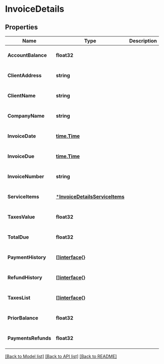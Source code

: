 # InvoiceDetails

## Properties
Name | Type | Description | Notes
------------ | ------------- | ------------- | -------------
**AccountBalance** | **float32** |  | [optional] [default to null]
**ClientAddress** | **string** |  | [optional] [default to null]
**ClientName** | **string** |  | [optional] [default to null]
**CompanyName** | **string** |  | [optional] [default to null]
**InvoiceDate** | [**time.Time**](time.Time.md) |  | [optional] [default to null]
**InvoiceDue** | [**time.Time**](time.Time.md) |  | [optional] [default to null]
**InvoiceNumber** | **string** |  | [optional] [default to null]
**ServiceItems** | [***InvoiceDetailsServiceItems**](InvoiceDetailsServiceItems.md) |  | [optional] [default to null]
**TaxesValue** | **float32** |  | [optional] [default to null]
**TotalDue** | **float32** |  | [optional] [default to null]
**PaymentHistory** | [**[]interface{}**](interface{}.md) |  | [optional] [default to null]
**RefundHistory** | [**[]interface{}**](interface{}.md) |  | [optional] [default to null]
**TaxesList** | [**[]interface{}**](interface{}.md) |  | [optional] [default to null]
**PriorBalance** | **float32** |  | [optional] [default to null]
**PaymentsRefunds** | **float32** |  | [optional] [default to null]

[[Back to Model list]](../README.md#documentation-for-models) [[Back to API list]](../README.md#documentation-for-api-endpoints) [[Back to README]](../README.md)


